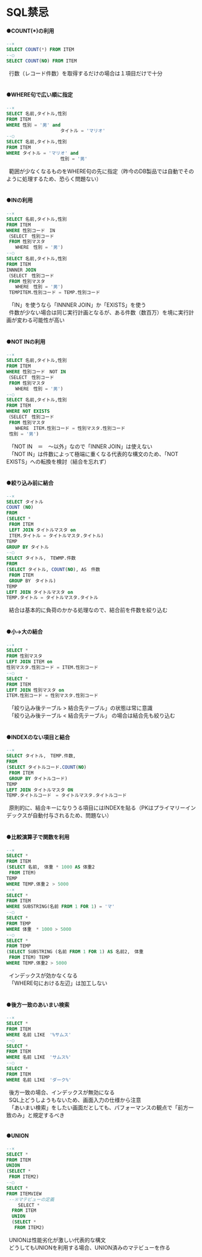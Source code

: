 # SQL禁忌

#### ●COUNT(*)の利用
```SQL
--×
SELECT COUNT(*) FROM ITEM
--○
SELECT COUNT(NO) FROM ITEM
```
&ensp;行数（レコード件数）を取得するだけの場合は１項目だけで十分<br>
<br>

#### ●WHERE句で広い順に指定
```SQL
--×
SELECT 名前,タイトル,性別 
FROM ITEM
WHERE 性別 = '男' and
　　　　　　　　　　　　タイトル = 'マリオ'
--○
SELECT 名前,タイトル,性別 
FROM ITEM
WHERE タイトル = 'マリオ' and
　　　　　　　　　　　　性別 = '男'
```
&ensp;範囲が少なくなるものをWHERE句の先に指定（昨今のDB製品では自動でそのように処理するため、恐らく問題ない）<br>
<br>

#### ●INの利用
```SQL
--×
SELECT 名前,タイトル,性別 
FROM ITEM
WHERE 性別コード　IN
（SELECT　性別コード　
 FROM 性別マスタ
　　WHERE　性別 = '男')
--○
SELECT 名前,タイトル,性別 
FROM ITEM
INNNER JOIN
（SELECT　性別コード　
 FROM 性別マスタ
　　WHERE　性別 = '男')
 TEMPITEM.性別コード = TEMP.性別コード
```
&ensp;「IN」を使うなら「INNNER JOIN」か「EXISTS」を使う<br>
&ensp;件数が少ない場合は同じ実行計画となるが、ある件数（数百万）を境に実行計画が変わる可能性が高い<br>
<br>

#### ●NOT INの利用
```SQL
--×
SELECT 名前,タイトル,性別 
FROM ITEM
WHERE 性別コード　NOT IN
（SELECT　性別コード　
 FROM 性別マスタ
　　WHERE　性別 = '男')
--○
SELECT 名前,タイトル,性別 
FROM ITEM
WHERE NOT EXISTS
（SELECT　性別コード　
 FROM 性別マスタ
　　WHERE　ITEM.性別コード = 性別マスタ.性別コード
 性別 = '男')
```
&ensp;「NOT IN　＝　〜以外」なので「INNER JOIN」は使えない<br>
&ensp;「NOT IN」は件数によって極端に重くなる代表的な構文のため、「NOT EXISTS」への転換を検討（結合を忘れず）<br>
<br>

#### ●絞り込み前に結合
```SQL
--×
SELECT タイトル
COUNT (NO)
FROM 
(SELECT * 
 FROM ITEM
 LEFT JOIN タイトルマスタ on
 ITEM.タイトル = タイトルマスタ.タイトル)
TEMP
GROUP BY タイトル
--○
SELECT タイトル,　TEWMP.件数
FROM 
(SELECT タイトル, COUNT(NO), AS　件数
 FROM ITEM
 GROUP BY　タイトル)
TEMP
LEFT JOIN タイトルマスタ on
TEMP.タイトル = タイトルマスタ.タイトル
```
&ensp;結合は基本的に負荷のかかる処理なので、結合前を件数を絞り込む<br>
<br>

#### ●小→大の結合
```SQL
--×
SELECT * 
FROM 性別マスタ
LEFT JOIN ITEM on
性別マスタ.性別コード = ITEM.性別コード
--○
SELECT * 
FROM ITEM
LEFT JOIN 性別マスタ on
ITEM.性別コード = 性別マスタ.性別コード
```
&ensp;「絞り込み後テーブル > 結合先テーブル」の状態は常に意識<br>
&ensp;「絞り込み後テーブル < 結合先テーブル」 の場合は結合先も絞り込む<br>
<br>

#### ●INDEXのない項目と結合
```SQL
--×
SELECT タイトル,　TEMP.件数,
FROM
(SELECT タイトルコード.COUNT(NO)
 FROM ITEM
 GROUP BY タイトルコード)
TEMP
LEFT JOIN タイトルマスタ ON
TEMP.タイトルコード　= タイトルマスタ.タイトルコード
```
&ensp;原則的に、結合キーになりうる項目にはINDEXを貼る（PKはプライマリーインデックスが自動付与されるため、問題ない）<br>
<br>

#### ●比較演算子で関数を利用
```SQL
--×
SELECT *
FROM ITEM
(SELECT 名前,　体重 * 1000 AS 体重2
 FROM ITEM)
TEMP
WHERE TEMP.体重２ > 5000
--×
SELECT *
FROM ITEM
WHERE SUBSTRING(名前 FROM 1 FOR 1) = 'マ'
--○
SELECT *
FROM TEMP
WHERE 体重　* 1000 > 5000
--○
SELECT *
FROM TEMP
(SELECT SUBSTRING (名前 FROM 1 FOR 1) AS 名前2,　体重
 FROM ITEM) TEMP
WHERE TEMP.体重2 > 5000
```
&ensp;インデックスが効かなくなる<br>
&ensp;「WHERE句における左辺」は加工しない<br>
<br>

#### ●後方一致のあいまい検索
```SQL
--×
SELECT *
FROM ITEM
WHERE 名前 LIKE　'%サムス'
--○
SELECT *
FROM ITEM
WHERE 名前 LIKE　'サムス%'
--○
SELECT *
FROM ITEM
WHERE 名前 LIKE　'ダーク%'
```
&ensp;後方一致の場合、インデックスが無効になる<br>
&ensp;SQL上どうしようもないため、画面入力の仕様から注意<br>
&ensp;「あいまい検索」をしたい画面だとしても、パフォーマンスの観点で「前方一致のみ」と規定するべき<br>
<br>

#### ●UNION
```SQL
--×
SELECT *
FROM ITEM
UNION
(SELECT *
 FROM ITEM2)
--○
SELECT *
FROM ITEMVIEW
 --※マテビューの定義
 　　SELECT * 
  FROM ITEM
  UNION
  (SELECT *
   FROM ITEM2)
```
&ensp;UNIONは性能劣化が激しい代表的な構文<br>
&ensp;どうしてもUNIONを利用する場合、UNION済みのマテビューを作る<br>
<br>
